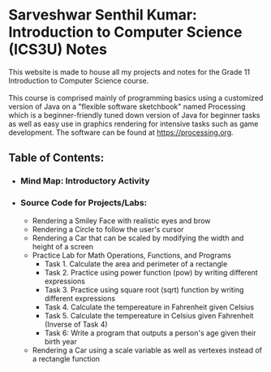 <h1>Sarveshwar Senthil Kumar: Introduction to Computer Science (ICS3U) Notes</h1>
<text>This website is made to house all my projects and notes for the Grade 11 Introduction to Computer Science course.</text>
<br><br>
<text>This course is comprised mainly of programming basics using a customized version of Java on a "flexible software sketchbook" named Processing which is a beginner-friendly tuned down version of Java for beginner tasks as well as easy use in graphics rendering for intensive tasks such as game development. The software can be found at <a href="https://processing.org">https://processing.org</a>.</text>

<h2>Table of Contents:</h2>
<ul>
  <li><h3>Mind Map: Introductory Activity</h3></li>
  <li><h3>Source Code for Projects/Labs:</h3>
    <ul>
      <li>Rendering a Smiley Face with realistic eyes and brow</li>
      <li>Rendering a Circle to follow the user's cursor</li>
      <li>Rendering a Car that can be scaled by modifying the width and height of a screen</li>
      <li>Practice Lab for Math Operations, Functions, and Programs
          <ul>
            <li>Task 1. Calculate the area and perimeter of a rectangle</li>
            <li>Task 2. Practice using power function (pow) by writing different expressions</li>
            <li>Task 3. Practice using square root (sqrt) function by writing different expressions</li>
            <li>Task 4. Calculate the tempereature in Fahrenheit given Celsius</li>
            <li>Task 5. Calculate the tempereature in Celsius given Fahrenheit (Inverse of Task 4)</li>
            <li>Task 6: Write a program that outputs a person's age given their birth year</li>
          </ul>
      <li>Rendering a Car using a scale variable as well as vertexes instead of a rectangle function</li>
    </ul>
  </li>
</ul>
